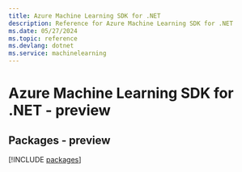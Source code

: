 ```yaml
---
title: Azure Machine Learning SDK for .NET
description: Reference for Azure Machine Learning SDK for .NET
ms.date: 05/27/2024
ms.topic: reference
ms.devlang: dotnet
ms.service: machinelearning
---
```

# Azure Machine Learning SDK for .NET - preview
## Packages - preview
[!INCLUDE [packages](machine-learning-index.md)]